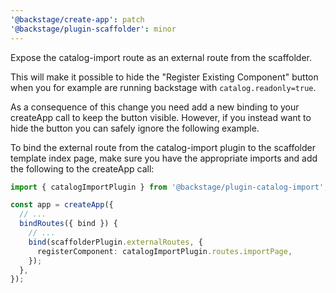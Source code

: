 ```yaml
---
'@backstage/create-app': patch
'@backstage/plugin-scaffolder': minor
---
```


Expose the catalog-import route as an external route from the scaffolder.

This will make it possible to hide the "Register Existing Component" button
when you for example are running backstage with `catalog.readonly=true`.

As a consequence of this change you need add a new binding to your createApp call to
keep the button visible. However, if you instead want to hide the button you can safely
ignore the following example.

To bind the external route from the catalog-import plugin to the scaffolder template
index page, make sure you have the appropriate imports and add the following
to the createApp call:

```typescript
import { catalogImportPlugin } from '@backstage/plugin-catalog-import';

const app = createApp({
  // ...
  bindRoutes({ bind }) {
    // ...
    bind(scaffolderPlugin.externalRoutes, {
      registerComponent: catalogImportPlugin.routes.importPage,
    });
  },
});
```
